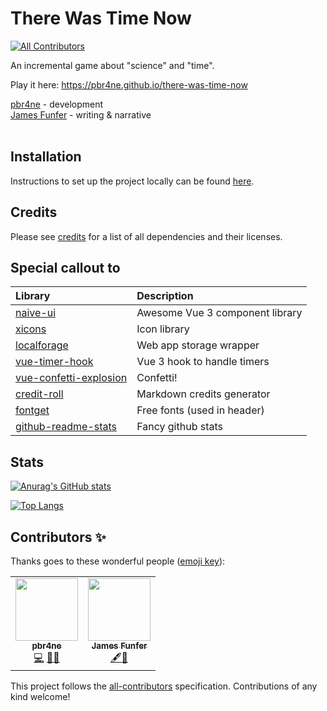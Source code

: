 # There Was Time Now
<!-- ALL-CONTRIBUTORS-BADGE:START - manually created to include non-github users -->
[![All Contributors](https://img.shields.io/badge/all_contributors-2-orange.svg?style=flat-square)](#contributors-)
<!-- ALL-CONTRIBUTORS-BADGE:END -->

An incremental game about "science" and "time".

Play it here: https://pbr4ne.github.io/there-was-time-now<br>

[pbr4ne](https://github.com/pbr4ne) - development<br>
[James Funfer](https://jamesfunfer.com) - writing & narrative<br><br>

## Installation

Instructions to set up the project locally can be found [here](installation.md).

## Credits

Please see [credits](credits.md) for a list of all dependencies and their licenses.

## Special callout to

| Library | Description |
| :------ | :---------- |
| [naive-ui](https://github.com/TuSimple/naive-ui) | Awesome Vue 3 component library |
| [xicons](https://github.com/07akioni/xicons) | Icon library |
| [localforage](https://github.com/localForage/localForage) | Web app storage wrapper |
| [vue-timer-hook](https://github.com/riderx/vue-timer-hook) | Vue 3 hook to handle timers |
| [vue-confetti-explosion](https://github.com/valgeirb/vue-confetti-explosion) | Confetti! |
| [credit-roll](https://github.com/libscie/credit-roll) | Markdown credits generator |
| [fontget](https://www.fontget.com) | Free fonts (used in header) |
| [github-readme-stats](https://github.com/anuraghazra/github-readme-stats) | Fancy github stats |

## Stats

[![Anurag's GitHub stats](https://github-readme-stats.vercel.app/api?username=pbr4ne&show_icons=true&theme=radical)](https://github.com/anuraghazra/github-readme-stats)

[![Top Langs](https://github-readme-stats.vercel.app/api/top-langs/?username=pbr4ne&theme=radical&layout=compact)](https://github.com/anuraghazra/github-readme-stats)
## Contributors ✨

Thanks goes to these wonderful people ([emoji key](https://allcontributors.org/docs/en/emoji-key)):

<!-- ALL-CONTRIBUTORS-LIST:START - manually created to include non-github users -->
<table>
  <tr>
    <td align="center"><a href="https://github.com/pbr4ne"><img src="https://avatars.githubusercontent.com/u/22901953?v=4?s=100" width="100px;" alt=""/><br /><sub><b>pbr4ne</b></sub></a><br /><a href="https://github.com/pbr4ne/there-was-time-now/commits?author=pbr4ne" title="Code">💻</a> <a href="#design-pbr4ne" title="UI Design">🎨</a><a href="#ideas-pbr4ne" title="Game Design">🤔</a></td>
    <td align="center"><a href="https://jamesfunfer.com"><img src="https://i.postimg.cc/zDjhDgBP/jf.jpg" width="100px;" alt=""/><br /><sub><b>James Funfer</b></sub></a><br /><a href="#narrative-jfunfer" title="Narrative">🖋</a><a href="#ideas-jfunfer" title="Game Design">🤔</a></td>
  </tr>
</table>
<!-- ALL-CONTRIBUTORS-LIST:END -->

This project follows the [all-contributors](https://github.com/all-contributors/all-contributors) specification. Contributions of any kind welcome!